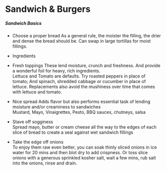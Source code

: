 # Sandwich & Burgers

##### Sandwich Basics

* Choose a proper bread
  As a general rule, the moister the filling, the drier and dense the bread should be. Can swap in large tortillas for moist fillings.

* Ingredients
* Fresh toppings
  These lend moisture, crunch and freshness. And provide a wonderful foil for heavy, rich ingredients.  
  Lettuce and Tomato are defaults. Try roasted peppers in place of tomato; And spinach, shredded cabbage or cucumber in place of lettuce. Replacements also avoid the mushiness over time that comes with lettuce and tomato.

* Nice spread
  Adds flavor but also performs essential task of lending moisture and/or creaminess to sandwiches  
  Mustard, Mayo, Vinaigrettes, Pesto, BBQ sauces, chutneys, salsa

* Stave off sogginess  
  Spread mayo, butter or cream cheese all the way to the edges of each slice of bread to create a seal against wet sandwich fillings

* Take the edge off onions  
  To enjoy them raw even better, you can soak thinly sliced onions in ice water for 20 mins and then blot dry to add crispness. Or toss slice onions with a generous sprinkled kosher salt, wait a few mins, rub salt into the onions, rinse and drain.



